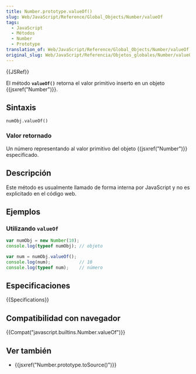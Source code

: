 ```yaml
---
title: Number.prototype.valueOf()
slug: Web/JavaScript/Reference/Global_Objects/Number/valueOf
tags:
  - JavaScript
  - Métodos
  - Number
  - Prototype
translation_of: Web/JavaScript/Reference/Global_Objects/Number/valueOf
original_slug: Web/JavaScript/Referencia/Objetos_globales/Number/valueOf
---
```


{{JSRef}}

El método **`valueOf()`** retorna el valor primitivo inserto en un objeto {{jsxref("Number")}}.

## Sintaxis

```
numObj.valueOf()
```

### Valor retornado

Un número representando al valor primitivo del objeto {{jsxref("Number")}} especificado.

## Descripción

Este método es usualmente llamado de forma interna por JavaScript y no es explicitado en el código web.

## Ejemplos

### Utilizando `valueOf`

```js
var numObj = new Number(10);
console.log(typeof numObj); // objeto

var num = numObj.valueOf();
console.log(num);           // 10
console.log(typeof num);    // número
```

## Especificaciones

{{Specifications}}

## Compatibilidad con navegador

{{Compat("javascript.builtins.Number.valueOf")}}

## Ver también

- {{jsxref("Number.prototype.toSource()")}}
